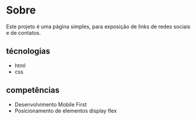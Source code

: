 # Sobre

Este projeto é uma página simples, para exposição de links de redes sociais e de contatos.

## técnologias

- html
- css

## competências

- Desenvolvimento Mobile First
- Posicionamento de elementos display flex
